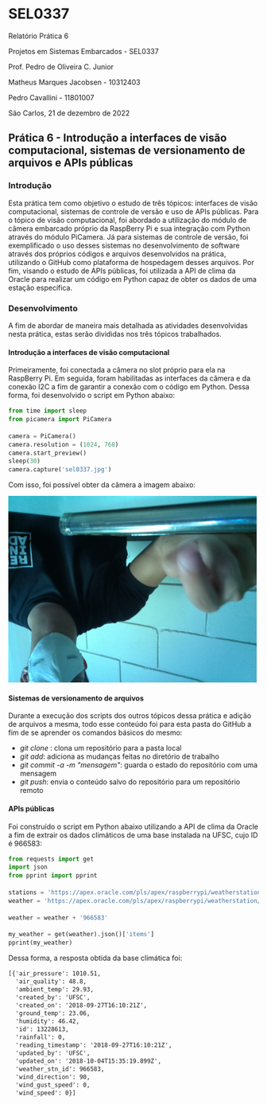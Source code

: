 # SEL0337

Relatório Prática 6

Projetos em Sistemas Embarcados - SEL0337

Prof. Pedro de Oliveira C. Junior

Matheus Marques Jacobsen - 10312403

Pedro Cavallini - 11801007

São Carlos, 21 de dezembro de 2022

## Prática 6 - Introdução a interfaces de visão computacional, sistemas de versionamento de arquivos e APIs públicas

### Introdução

Esta prática tem como objetivo o estudo de três tópicos: interfaces de visão computacional, sistemas de controle de versão e uso de APIs públicas. Para o tópico de visão computacional, foi abordado a utilização do módulo de câmera embarcado próprio da RaspBerry Pi e sua integração com Python através do módulo PiCamera. Já para sistemas de controle de versão, foi exemplificado o uso desses sistemas no desenvolvimento de software através dos próprios códigos e arquivos desenvolvidos na prática, utilizando o GitHub como plataforma de hospedagem desses arquivos. Por fim, visando o estudo de APIs públicas, foi utilizada a API de clima da Oracle para realizar um código em Python capaz de obter os dados de uma estação específica.

### Desenvolvimento

A fim de abordar de maneira mais detalhada as atividades desenvolvidas nesta prática, estas serão divididas nos três tópicos trabalhados.

#### Introdução a interfaces de visão computacional

Primeiramente, foi conectada a câmera no slot próprio para ela na RaspBerry Pi. Em seguida, foram habilitadas as interfaces da câmera e da conexão I2C a fim de garantir a conexão com o código em Python. Dessa forma, foi desenvolvido o script em Python abaixo:

```python
from time import sleep
from picamera import PiCamera

camera = PiCamera()
camera.resolution = (1024, 768)
camera.start_preview()
sleep(30)
camera.capture('sel0337.jpg')
```

Com isso, foi possível obter da cãmera a imagem abaixo:

<img src="/sel0337.jpg" alt="PiCamera" width="500"/>


#### Sistemas de versionamento de arquivos

Durante a execução dos scripts dos outros tópicos dessa prática e adição de arquivos a mesma, todo esse conteúdo foi para esta pasta do GitHub a fim de se aprender os comandos básicos do mesmo:

- *git clone <repository>*: clona um repositório para a pasta local
- *git add*: adiciona as mudanças feitas no diretório de trabalho
- *git commit -a -m "mensagem"*: guarda o estado do repositório com uma mensagem
- *git push*: envia o conteúdo salvo do repositório para um repositório remoto

#### APIs públicas

Foi construído o script em Python abaixo utilizando a API de clima da Oracle a fim de extrair os dados climáticos de uma base instalada na UFSC, cujo ID é 966583:

```python
from requests import get
import json
from pprint import pprint

stations = 'https://apex.oracle.com/pls/apex/raspberrypi/weatherstation/getallstations'
weather = 'https://apex.oracle.com/pls/apex/raspberrypi/weatherstation/getlatestmeasurements/'

weather = weather + '966583'

my_weather = get(weather).json()['items']
pprint(my_weather)
```

Dessa forma, a resposta obtida da base climática foi:

```
[{'air_pressure': 1010.51,
  'air_quality': 48.8,
  'ambient_temp': 29.93,
  'created_by': 'UFSC',
  'created_on': '2018-09-27T16:10:21Z',
  'ground_temp': 23.06,
  'humidity': 46.42,
  'id': 13228613,
  'rainfall': 0,
  'reading_timestamp': '2018-09-27T16:10:21Z',
  'updated_by': 'UFSC',
  'updated_on': '2018-10-04T15:35:19.899Z',
  'weather_stn_id': 966583,
  'wind_direction': 90,
  'wind_gust_speed': 0,
  'wind_speed': 0}]
```
